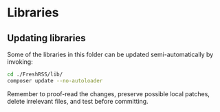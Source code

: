 # Libraries

## Updating libraries

Some of the libraries in this folder can be updated semi-automatically by invoking:

```sh
cd ./FreshRSS/lib/
composer update --no-autoloader
```

Remember to proof-read the changes, preserve possible local patches, delete irrelevant files, and test before committing.
